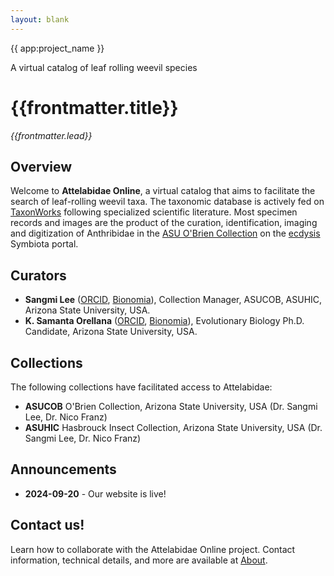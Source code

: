 ```yaml
---
layout: blank
---
```


<div class="flex flex-col justify-center items-center w-full h-full bg-black bg-opacity-25 text-white gap-4 px-4 box-border bg-hyp">
    <span class="text-4xl font-medium">{{ app:project_name }}</span>
    <p class="text-lg sm:text-xl">A virtual catalog of leaf rolling weevil species</p>
    <div class="mx-auto flex flex-col items-center mt-6 sm:mt-10 w-full ">
      <autocomplete-otu class="w-full sm:w-96 text-base-content ml-2 sm:ml-0" placeholder="Search by taxon name" autofocus/>
    </em>
    </div>
  </div>
   
<div class="container mx-auto my-8 px-4 md:px-0 box-border">
  
# {{frontmatter.title}}
_{{frontmatter.lead}}_

## Overview
Welcome to **Attelabidae Online**, a virtual catalog that aims to facilitate the search of leaf-rolling weevil taxa. The taxonomic database is actively fed on [TaxonWorks](https://taxonworks.org) following specialized scientific literature. Most specimen records and images are the product of the curation, identification, imaging and digitization of Anthribidae in the [ASU O'Brien Collection](https://ecdysis.org/collections/misc/collprofiles.php?collid=2) on the [ecdysis](https://ecdysis.org) Symbiota portal.  

## Curators

* **Sangmi Lee** ([ORCID](https://orcid.org/0000-0002-9636-8242), [Bionomia](https://bionomia.net/0000-0002-9636-8242)), Collection Manager, ASUCOB, ASUHIC, Arizona State University, USA.
* **K. Samanta Orellana** ([ORCID](https://orcid.org/0000-0002-4098-5823), [Bionomia](https://bionomia.net/0000-0002-4098-5823)), Evolutionary Biology Ph.D. Candidate, Arizona State University, USA.

## Collections 

The following collections have facilitated access to Attelabidae:

* **ASUCOB**  O'Brien Collection, Arizona State University, USA (Dr. Sangmi Lee, Dr. Nico Franz)
* **ASUHIC**  Hasbrouck Insect Collection, Arizona State University, USA (Dr. Sangmi Lee, Dr. Nico Franz)
  
## Announcements
* **2024-09-20** - Our website is live!

## Contact us!
Learn how to collaborate with the Attelabidae Online project. Contact information, technical details, and more are available at [About](/about).
